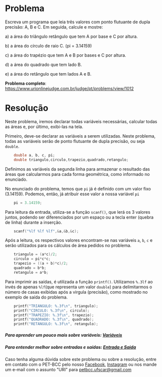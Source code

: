# Problema

Escreva um programa que leia três valores com ponto flutuante de dupla precisão: A, B e C. Em seguida, calcule e mostre:

a) a área do triângulo retângulo que tem A por base e C por altura.

b) a área do círculo de raio C. (pi = 3.14159)

c) a área do trapézio que tem A e B por bases e C por altura.

d) a área do quadrado que tem lado B.

e) a área do retângulo que tem lados A e B. 

**Problema completo**: https://www.urionlinejudge.com.br/judge/pt/problems/view/1012

# Resolução

Neste problema, iremos declarar todas variáveis necessárias, calcular todas as áreas e, por último, exibi-las na tela.

Primeiro, deve-se declarar as variáveis a serem utilizadas. Neste problema, todas as variáveis serão de ponto flutuante de dupla precisão, ou seja `double`. 

```c
	double a, b, c, pi;
	double triangulo,circulo,trapezio,quadrado,retangulo;
```

Definimos as variáveis da segunda linha para armazenar o resultado das áreas que calcularmos para cada forma geométrica, como informado no enunciado.

No enunciado do problema, temos que `pi` já é definido com um valor fixo (3.14159). Podemos, então, já atribuir esse valor a nossa variável `pi`

```c
	pi = 3.14159;
```

Para leitura da entrada, utiliza-se a função `scanf()`, que lerá os 3 valores juntos, podendo ser diferenciados por um espaço ou a tecla enter (quebra de linha) durante a inserção.

```c
	scanf("%lf %lf %lf",&a,&b,&c);
```

Após a leitura, os respectivos valores encontram-se nas variáveis `a`, `b`, `c` e serão utilizados para os cálculos de área pedidos no problema.
    
```c
 	triangulo = (a*c)/2;
    circulo = pi*c*c;
    trapezio = ((a + b)*c)/2;
    quadrado = b*b;
    retangulo = a*b;
```

Para imprimir as saídas, é utilizada a função `printf()`. Utilizamos `%.3lf` ao invés de apenas `%lf`(que representa um valor `double`) para delimitarmos o número de casas exibidas após a virgula (precisão), como mostrado no exemplo de saída do problema.

```c	
    printf("TRIANGULO: %.3f\n", triangulo);
    printf("CIRCULO: %.3f\n", circulo);
    printf("TRAPEZIO: %.3f\n", trapezio);
    printf("QUADRADO: %.3f\n", quadrado);
    printf("RETANGULO: %.3f\n", retangulo);
```


##### Para aprender um pouco mais sobre variáveis: [Variáveis](http://linguagemc.com.br/variaveis-em-linguagem-c/)

##### Para entender melhor sobre entradas e saídas: [Entrada e Saida](http://linguagemc.com.br/operacoes-de-entrada-e-saida-de-dados-em-linguagem-c/)

Caso tenha alguma dúvida sobre este problema ou sobre a resolução, entre em contato com o PET-BCC pelo nosso
[Facebook](https://www.facebook.com/petbcc/),
[Instagram](https://www.instagram.com/petbcc.ufscar/)
ou nos mande um e-mail com o assunto "URI" para  petbcc.ufscar@gmail.com
